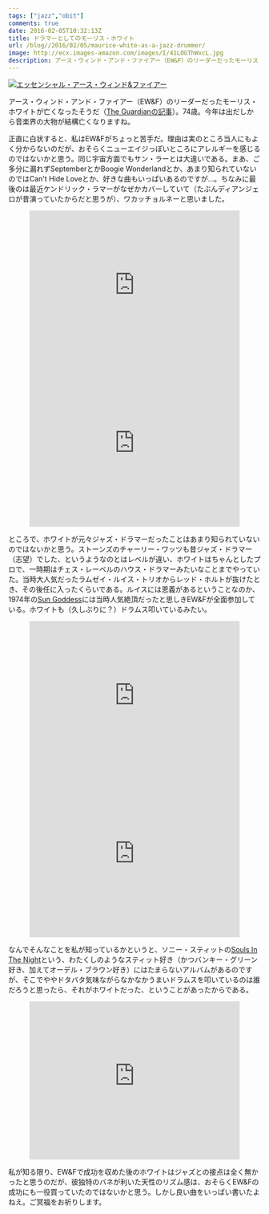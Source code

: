 ```yaml
---
tags: ["jazz","obit"]
comments: true
date: 2016-02-05T10:32:13Z
title: ドラマーとしてのモーリス・ホワイト
url: /blog//2016/02/05/maurice-white-as-a-jazz-drummer/
image: http://ecx.images-amazon.com/images/I/41LOGThWxcL.jpg
description: アース・ウィンド・アンド・ファイアー（EW&F）のリーダーだったモーリス・ホワイトが亡くなったそうだ。74歳。今年は出だしから音楽界の大物が結構亡くなりますね。
---
```


<a href="http://www.amazon.co.jp/exec/obidos/ASIN/B0002J54OQ/myhumangetsme-22/ref=nosim/" name="amazletlink" target="_blank"><img src="http://ecx.images-amazon.com/images/I/41LOGThWxcL.jpg" alt="エッセンシャル・アース・ウィンド&ファイアー" style="border: none;" /></a>

アース・ウィンド・アンド・ファイアー（EW&F）のリーダーだったモーリス・ホワイトが亡くなったそうだ（<a href="http://www.theguardian.com/us-news/2016/feb/04/earth-wind-fire-founder-maurice-white-dies-age-74">The Guardianの記事</a>）。74歳。今年は出だしから音楽界の大物が結構亡くなりますね。

正直に白状すると、私はEW&Fがちょっと苦手だ。理由は実のところ当人にもよく分からないのだが、おそらくニューエイジっぽいところにアレルギーを感じるのではないかと思う。同じ宇宙方面でもサン・ラーとは大違いである。まあ、ご多分に漏れずSeptemberとかBoogie Wonderlandとか、あまり知られていないのではCan't Hide Loveとか、好きな曲もいっぱいあるのですが…。ちなみに最後のは最近ケンドリック・ラマーがなぜかカバーしていて（たぶんディアンジェロが昔演っていたからだと思うが）、ワカッチョルネーと思いました。

<div style="text-align: center;">
<iframe width="420" height="315" src="https://www.youtube.com/embed/wr0ekZlcM8E" frameborder="0" allowfullscreen></iframe>
</div>

<div style="text-align: center;">
<iframe width="420" height="315" src="https://www.youtube.com/embed/PPBDsEoqvUg" frameborder="0" allowfullscreen></iframe>
</div>

ところで、ホワイトが元々ジャズ・ドラマーだったことはあまり知られていないのではないかと思う。ストーンズのチャーリー・ワッツも昔ジャズ・ドラマー（志望）でした、というようなのとはレベルが違い、ホワイトはちゃんとしたプロで、一時期はチェス・レーベルのハウス・ドラマーみたいなことまでやっていた。当時大人気だったラムゼイ・ルイス・トリオからレッド・ホルトが抜けたとき、その後任に入ったくらいである。ルイスには恩義があるということなのか、1974年の<a href="http://www.amazon.co.jp/exec/obidos/ASIN/B0012GMW02/myhumangetsme-22/ref=nosim/" name="amazletlink" target="_blank">Sun Goddess</a>には当時人気絶頂だったと思しきEW&Fが全面参加している。ホワイトも（久しぶりに？）ドラムス叩いているみたい。

<div style="text-align: center;">
<iframe width="420" height="315" src="https://www.youtube.com/embed/DKH0wLlG0bU" frameborder="0" allowfullscreen></iframe>
</div>

<div style="text-align: center;">
<iframe width="420" height="315" src="https://www.youtube.com/embed/gCkPliiZv_I" frameborder="0" allowfullscreen></iframe>
</div>

なんでそんなことを私が知っているかというと、ソニー・スティットの<a href="http://www.amazon.co.jp/exec/obidos/ASIN/B00000G692/myhumangetsme-22/ref=nosim/" name="amazletlink" target="_blank">Souls In The Night</a>という、わたくしのようなスティット好き（かつバンキー・グリーン好き、加えてオーデル・ブラウン好き）にはたまらないアルバムがあるのですが、そこでややドタバタ気味ながらなかなかうまいドラムスを叩いているのは誰だろうと思ったら、それがホワイトだった、ということがあったからである。

<div style="text-align: center;">
<iframe width="420" height="315" src="https://www.youtube.com/embed/sWNTyc4JmpQ" frameborder="0" allowfullscreen></iframe>
</div>

私が知る限り、EW&Fで成功を収めた後のホワイトはジャズとの接点は全く無かったと思うのだが、彼独特のバネが利いた天性のリズム感は、おそらくEW&Fの成功にも一役買っていたのではないかと思う。しかし良い曲をいっぱい書いたよねえ。ご冥福をお祈りします。
